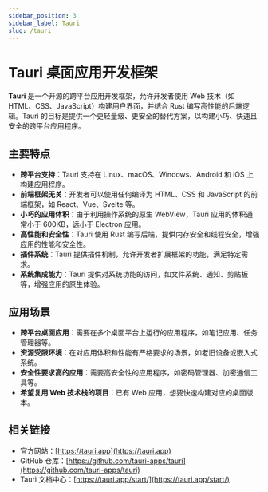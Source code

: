 ```yaml
---
sidebar_position: 3
sidebar_label: Tauri
slug: /tauri
---
```


# Tauri 桌面应用开发框架

**Tauri** 是一个开源的跨平台应用开发框架，允许开发者使用 Web 技术（如 HTML、CSS、JavaScript）构建用户界面，并结合 Rust 编写高性能的后端逻辑。Tauri 的目标是提供一个更轻量级、更安全的替代方案，以构建小巧、快速且安全的跨平台应用程序。



## 主要特点

- **跨平台支持**：Tauri 支持在 Linux、macOS、Windows、Android 和 iOS 上构建应用程序。
- **前端框架无关**：开发者可以使用任何编译为 HTML、CSS 和 JavaScript 的前端框架，如 React、Vue、Svelte 等。
- **小巧的应用体积**：由于利用操作系统的原生 WebView，Tauri 应用的体积通常小于 600KB，远小于 Electron 应用。
- **高性能和安全性**：Tauri 使用 Rust 编写后端，提供内存安全和线程安全，增强应用的性能和安全性。
- **插件系统**：Tauri 提供插件机制，允许开发者扩展框架的功能，满足特定需求。
- **系统集成能力**：Tauri 提供对系统功能的访问，如文件系统、通知、剪贴板等，增强应用的原生体验。



## 应用场景

- **跨平台桌面应用**：需要在多个桌面平台上运行的应用程序，如笔记应用、任务管理器等。
- **资源受限环境**：在对应用体积和性能有严格要求的场景，如老旧设备或嵌入式系统。
- **安全性要求高的应用**：需要高安全性的应用程序，如密码管理器、加密通信工具等。
- **希望复用 Web 技术栈的项目**：已有 Web 应用，想要快速构建对应的桌面版本。



## 相关链接

- 官方网站：[https://tauri.app](https://tauri.app)
- GitHub 仓库：[https://github.com/tauri-apps/tauri](https://github.com/tauri-apps/tauri)
- Tauri 文档中心：[https://tauri.app/start/](https://tauri.app/start/)
